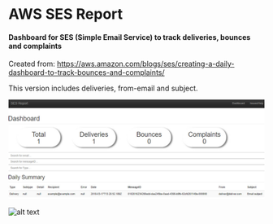 # AWS SES Report
#### Dashboard for SES (Simple Email Service) to track deliveries, bounces and complaints

Created from: https://aws.amazon.com/blogs/ses/creating-a-daily-dashboard-to-track-bounces-and-complaints/

This version includes deliveries, from-email and subject.

![alt text](https://raw.githubusercontent.com/Bikstok/AWS-SES-Report/master/ses-report.jpg)

![alt text](https://d2908q01vomqb2.cloudfront.net/632667547e7cd3e0466547863e1207a8c0c0c549/2017/06/20/SES-Blog_Bounce-Complaint-Dashboard-Architecture-1024x758.png)
